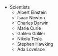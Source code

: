 - Scientists
  - Albert Einstein
  - Isaac Newton
  - Charles Darwin
  - Marie Curie
  - Galileo Galilei
  - Nikola Tesla
  - Stephen Hawking
  - Ada Lovelace

